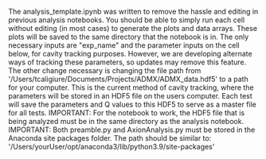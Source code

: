 The analysis_template.ipynb was written to remove the hassle and editing in previous analysis notebooks. You should be able to simply run each cell without editing (in most cases) to
generate the plots and data arrays. These plots will be saved to the same directory that the notebook is in.
The only necessary inputs are "exp_name" and the parameter inputs on the cell below, for cavity tracking purposes. However, we are developing alternate ways of tracking these parameters,
so updates may remove this feature. The other change necessary is changing the file path from '/Users/tcaligiure/Documents/Projects/ADMX/ADMX_data.hdf5' to a path for your computer. This
is the current method of cavity tracking, where the parameters will be stored in an HDF5 file on the users computer. Each test will save the parameters and Q values to this HDF5 to serve
as a master file for all tests.
IMPORTANT: For the notebook to work, the HDF5 file that is being analyzed must be in the same directory as the analysis notebook.
IMPORTANT: Both preamble.py and AxionAnalysis.py must be stored in the Anaconda site packages folder. The path should 
be similar to: '/Users/yourUser/opt/anaconda3/lib/python3.9/site-packages'
